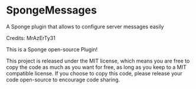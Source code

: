 # SpongeMessages
A Sponge plugin that allows to configure server messages easily

Credits: MrAzErTy31

This is a Sponge open-source Plugin!

This project is released under the MIT license, which means you are free to copy the code as much as you want for free, as long as you keep to a MIT compatible license. If you choose to copy this code, please release your code open-source to encourage code sharing.
